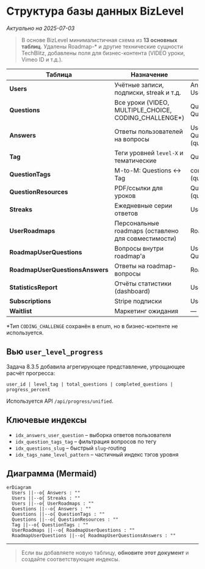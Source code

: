 # Структура базы данных BizLevel

_Актуально на 2025-07-03_

> В основе BizLevel минималистичная схема из **13 основных таблиц**. Удалены Roadmap-* и другие технические сущности TechBlitz, добавлены поля для бизнес-контента (VIDEO уроки, Vimeo ID и т.д.).

| Таблица | Назначение | Ключевые связи |
|---------|------------|----------------|
| **Users** | Учётные записи, подписки, streak и т.д. | Answers, Streaks, UserRoadmaps |
| **Questions** | Все уроки (VIDEO, MULTIPLE_CHOICE, CODING_CHALLENGE*) | QuestionTags, Answers, QuestionResources |
| **Answers** | Ответы пользователей на вопросы | Users (userUid), Questions (questionUid) |
| **Tag** | Теги уровней `level-X` и тематические | QuestionTags |
| **QuestionTags** | M-to-M: Questions ↔︎ Tag | composite FK (questionId, tagId) |
| **QuestionResources** | PDF/ссылки для уроков | Questions (questionUid) |
| **Streaks** | Ежедневные серии ответов | Users |
| **UserRoadmaps** | Персональные roadmaps (оставлено для совместимости) | RoadmapUserQuestions |
| **RoadmapUserQuestions** | Вопросы внутри roadmap'a | UserRoadmaps, Questions |
| **RoadmapUserQuestionsAnswers** | Ответы на roadmap-вопросы | RoadmapUserQuestions |
| **StatisticsReport** | Отчёты статистики (dashboard) | Users, Questions |
| **Subscriptions** | Stripe подписки | Users |
| **Waitlist** | Маркетинг ожидания | — |

\*Тип `CODING_CHALLENGE` сохранён в enum, но в бизнес-контенте не используется.

## Вью `user_level_progress`
Задача 8.3.5 добавила агрегирующее представление, упрощающее расчёт прогресса:
```
user_id | level_tag | total_questions | completed_questions | progress_percent
```
Используется API `/api/progress/unified`.

## Ключевые индексы
* `idx_answers_user_question` – выборка ответов пользователя
* `idx_question_tags_tag` – фильтрация вопросов по тегу
* `idx_questions_slug` – быстрый `slug`-routing
* `idx_tags_name_level_pattern` – частичный индекс тэгов уровня

## Диаграмма (Mermaid)
```mermaid
erDiagram
  Users ||--o{ Answers : ""
  Users ||--o{ Streaks : ""
  Users ||--o{ UserRoadmaps : ""
  Questions ||--o{ Answers : ""
  Questions ||--o{ QuestionTags : ""
  Questions ||--o{ QuestionResources : ""
  Tag ||--o{ QuestionTags : ""
  UserRoadmaps ||--o{ RoadmapUserQuestions : ""
  RoadmapUserQuestions ||--o{ RoadmapUserQuestionsAnswers : ""
```

---
> Если вы добавляете новую таблицу, **обновите этот документ** и создайте соответствующие индексы. 